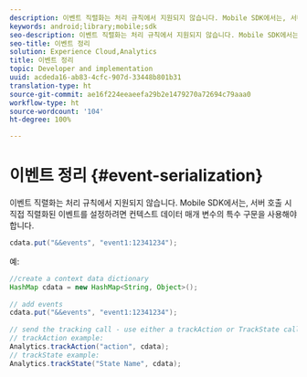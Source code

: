 ```yaml
---
description: 이벤트 직렬화는 처리 규칙에서 지원되지 않습니다. Mobile SDK에서는, 서버 호출 시 직접 직렬화된 이벤트를 설정하려면 컨텍스트 데이터 매개 변수의 특수 구문을 사용해야 합니다.
keywords: android;library;mobile;sdk
seo-description: 이벤트 직렬화는 처리 규칙에서 지원되지 않습니다. Mobile SDK에서는, 서버 호출 시 직접 직렬화된 이벤트를 설정하려면 컨텍스트 데이터 매개 변수의 특수 구문을 사용해야 합니다.
seo-title: 이벤트 정리
solution: Experience Cloud,Analytics
title: 이벤트 정리
topic: Developer and implementation
uuid: acdeda16-ab83-4cfc-907d-33448b801b31
translation-type: ht
source-git-commit: ae16f224eeaeefa29b2e1479270a72694c79aaa0
workflow-type: ht
source-wordcount: '104'
ht-degree: 100%

---
```



# 이벤트 정리 {#event-serialization}

이벤트 직렬화는 처리 규칙에서 지원되지 않습니다. Mobile SDK에서는, 서버 호출 시 직접 직렬화된 이벤트를 설정하려면 컨텍스트 데이터 매개 변수의 특수 구문을 사용해야 합니다.

```java
cdata.put("&&events", "event1:12341234");
```

예:

```java
//create a context data dictionary 
HashMap cdata = new HashMap<String, Object>(); 
 
// add events 
cdata.put("&&events", "event1:12341234"); 
 
// send the tracking call - use either a trackAction or TrackState call. 
// trackAction example: 
Analytics.trackAction("action", cdata); 
// trackState example: 
Analytics.trackState("State Name", cdata);
```

